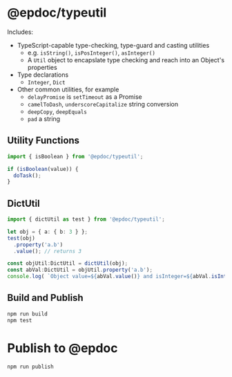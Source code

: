 # @epdoc/typeutil

Includes:

 * TypeScript-capable type-checking, type-guard and casting utilities
   * e.g. `isString()`, `isPosInteger()`, `asInteger()`
   * A `Util` object to encapslate type checking and reach into an Object's properties
 * Type declarations
   * `Integer`, `Dict`
 * Other common utilities, for example
   * `delayPromise` is `setTimeout` as a Promise
   * `camelToDash`, `underscoreCapitalize` string conversion
   * `deepCopy`, `deepEquals`
   * `pad` a string

## Utility Functions   

```ts
import { isBoolean } from '@epdoc/typeutil';

if (isBoolean(value)) {
  doTask();
}
```

## DictUtil

```ts
import { dictUtil as test } from '@epdoc/typeutil';

let obj = { a: { b: 3 } };
test(obj)
  .property('a.b')
  .value(); // returns 3

const objUtil:DictUtil = dictUtil(obj);
const abVal:DictUtil = objUtil.property('a.b');
console.log( `Object value=${abVal.value()} and isInteger=${abVal.isInteger()}`);
```

## Build and Publish

```bash
npm run build
npm test
```

# Publish to @epdoc

```bash
npm run publish
```
